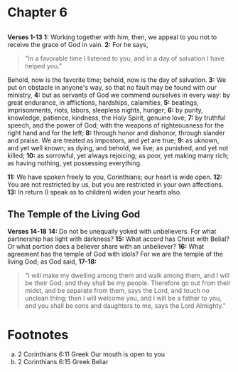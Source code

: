 # Chapter 6
## 
**Verses 1-13**
**1:** Working together with him, then, we appeal to you not to receive the grace of God in vain.
**2:** For he says,
> "In a favorable time I listened to you,
> and in a day of salvation I have helped you."

Behold, now is the favorite time; behold, now is the day of salvation.
**3:** We put on obstacle in anyone's way, so that no fault may be found with our ministry,
**4:** but as servants of God we commend ourselves in every way: by great endurance, in afflictions, hardships, calamities,
**5:** beatings, imprisonments, riots, labors, sleepless nights, hunger;
**6:** by purity, knowledge, patience, kindness, the Holy Spirit, genuine love;
**7:** by truthful speech, and the power of God; with the weapons of righteousness for the right hand and for the left;
**8:** through honor and dishonor, through slander and praise. We are treated as impostors, and yet are true;
**9:** as uknown, and yet well known; as dying, and behold, we live; as punished, and yet not killed;
**10:** as sorrowful, yet always rejoicing; as poor, yet making many rich; as having nothing, yet possessing everything.

**11:** We have spoken freely to you, Corinthians; our heart is wide open.
**12:** You are not restricted by us, but you are restricted in your own affections.
**13:** In return (I speak as to children) widen your hearts also.

## The Temple of the Living God
**Verses 14-18**
**14:** Do not be unequally yoked with unbelievers. For what partnership has light with darkness?
**15:** What accord has Christ with Belial? Or what portion does a believer share with an unbeliever?
**16:** What agreement has the temple of God with idols? For we are the temple of the living God; as God said,
**17-18:**
> "I will make my dwelling among them and walk among them,
> and I will be their God,
> and they shall be my people.
> Therefore go out from their midst,
> and be separate from them, says the Lord,
> and touch no unclean thing;
> then I will welcome you,
> and I will be a father to you,
> and you shall be sons and daughters to me,
> says the Lord Almighty."

# Footnotes
<ol type='a'>
	<li>2 Corinthians 6:11 Greek Our mouth is open to you</li>
	<li>2 Corinthians 6:15 Greek Beliar</li>
</ol>

